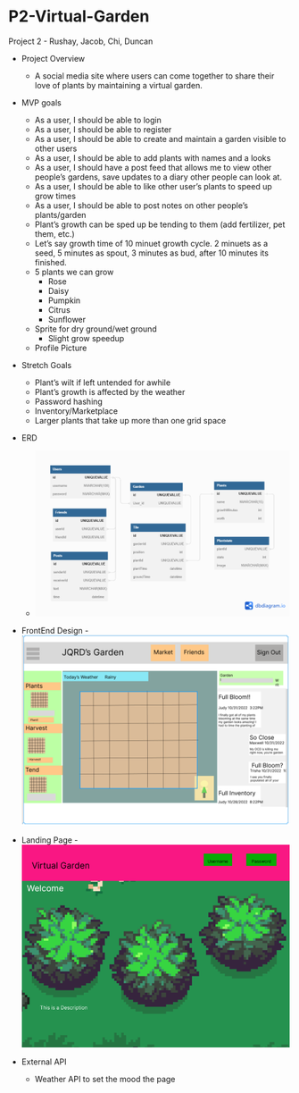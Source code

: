 # P2-Virtual-Garden
Project 2 - Rushay, Jacob, Chi, Duncan

-	Project Overview
    -	A social media site where users can come together to share their love of plants by maintaining a virtual garden.
-	MVP goals
    -	As a user, I should be able to login
    -	As a user, I should be able to register
    -	As a user, I should be able to create and maintain a garden visible to other users
    -	As a user, I should be able to add plants with names and a looks
    -	As a user, I should have a post feed that allows me to view other people’s gardens, save updates to a diary other people can look at.
    -	As a user, I should be able to like other user’s plants to speed up grow times
    -	As a user, I should be able to post notes on other people’s plants/garden
    -	Plant’s growth can be sped up be tending to them (add fertilizer, pet them, etc.)
    -	Let’s say growth time of 10 minuet growth cycle. 2 minuets as a seed, 5 minutes as spout, 3 minutes as bud, after 10 minutes its finished.
    -	5 plants we can grow
        -	Rose
        - Daisy
        - Pumpkin
        -	Citrus
        - Sunflower
    - Sprite for dry ground/wet ground
        - Slight grow speedup
    - Profile Picture
- Stretch Goals
    - Plant’s wilt if left untended for awhile
    - Plant’s growth is affected by the weather
    - Password hashing
    - Inventory/Marketplace
    - Larger plants that take up more than one grid space 
- ERD
     - ![ERD picture](Garden_Game.png)
- FrontEnd Design
    -![Rough Draft](/Assets/Design.png)
- Landing Page
    -![Landing](/Assets/LandingPage.png)

- External API
    - Weather API to set the mood the page
